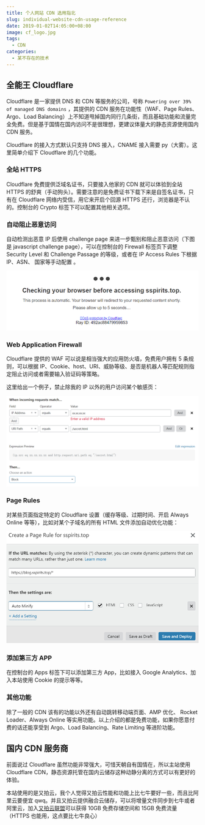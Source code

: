 ```yaml
---
title: 个人网站 CDN 选用指北
slug: individual-website-cdn-usage-reference
date: 2019-01-02T14:05:00+08:00
image: cf_logo.jpg
tags:
  - CDN
categories:
  - 某不存在的技术
---
```


## 全能王 Cloudflare
 
 Cloudflare 是一家提供 DNS 和 CDN 等服务的公司，号称 `Powering over 39% of managed DNS domains` ，其提供的 CDN 服务在功能性（WAF、Page Rules、Argo、Load Balancing）上不知道甩掉国内同行几条街，而且基础功能和流量完全免费。但是基于国情在国内访问不是很理想，更建议体量大的静态资源使用国内 CDN 服务。
 
 Cloudflare 的接入方式默认只支持 DNS 接入，CNAME 接入需要 py（大雾）。这里简单介绍下 Cloudflare 的几个功能。
 
 ### 全站 HTTPS
 
 Cloudflare 免费提供泛域名证书，只要接入他家的 CDN 就可以体验到全站 HTTPS 的舒爽（手动狗头）。需要注意的是免费证书下载下来是自签名证书，只有在 Cloudflare 网络内受信，用它来开启个回源 HTTPS 还行，浏览器是不认的。控制台的 Crypto 标签下可以配置其他相关选项。
 
 ### 自动阻止恶意访问
 
 自动检测出恶意 IP 后使用 challenge page 来进一步甄别和阻止恶意访问（下图是 javascript challenge page），可以在控制台的 Firewall 标签页下调整 Security Level 和 Challenge Passage 的等级，或者在 IP Access Rules 下根据 IP、ASN、 国家等手动配置 。
 
 ![challenge page](cf_challenge_page.jpg)
 
 ### Web Application Firewall
 
 Cloudflare 提供的 WAF 可以说是相当强大的应用防火墙，免费用户拥有 5 条规则，可以根据 IP、Cookie、host、URI、威胁等级、是否是机器人等匹配规则指定阻止访问或者需要输入验证码等策略。
 
 这里给出一个例子，禁止除我的 IP 以外的用户访问某个敏感页：
 
 ![waf](cf_waf.jpg)
 
 ### Page Rules
 
 对某些页面指定特定的 Cloudflare 设置（缓存等级、过期时间、开启 Always Online 等等），比如对某个子域名的所有 HTML 文件添加自动优化功能：
 
 ![page rules](cf_page_rules.jpg)
 
 ### 添加第三方 APP
 
 在控制台的 Apps 标签下可以添加第三方 App，比如接入 Google Analytics、加入本站使用 Cookie 的提示等等。
 
 ### 其他功能
 
 除了一般的 CDN 该有的功能以外还有自动跳转移动端页面、AMP 优化、 Rocket Loader、Always Online 等实用功能。以上介绍的都是免费功能，如果你愿意付费的话还能享受到 Argo、Load Balancing、Rate Limiting 等进阶功能。
 
 ## 国内 CDN 服务商
 
 前面说过 Cloudflare 虽然功能非常强大，可惜天朝自有国情在，所以主站使用 Cloudflare CDN，静态资源托管在国内云储存这种动静分离的方式可以有更好的体验。
 
 本站使用的是又拍云，我个人觉得又拍云性能和功能上比七牛要好一些，而且比阿里云要便宜 qwq。并且又拍云提供融合云储存，可以将增量文件同步到七牛或者阿里云，加入[又拍云联盟](https://www.upyun.com/league)可以获得 10GB 免费存储空间和 15GB 免费流量（HTTPS 也能用，这点要比七牛良心）
 